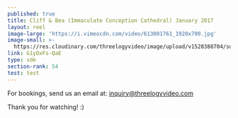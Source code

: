 ```yaml
---
published: true
title: Cliff & Bea (Immaculate Conception Cathedral) January 2017
layout: reel
image-large: 'https://i.vimeocdn.com/video/613001761_1920x700.jpg'
image-small: >-
  https://res.cloudinary.com/threelogyvideo/image/upload/v1528388704/sde/cliff_a.jpg
link: G1yOxFs-QaE
type: sde
section-rank: 54
test: test
---
```

For bookings, send us an email at: inquiry@threelogyvideo.com

Thank you for watching! :)
